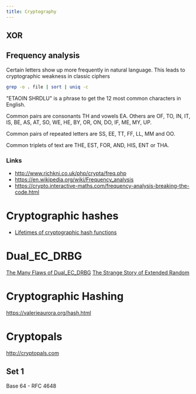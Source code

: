 ```yaml
---
title: Cryptography
---
```


## XOR

## Frequency analysis

Certain letters show up more frequently in natural language. This leads to cryptographic weakness in classic ciphers

```bash
grep -o . file | sort | uniq -c
```

"ETAOIN SHRDLU" is a phrase to get the 12 most common characters in English.

Common pairs are consonants TH and vowels EA. Others are OF, TO, IN, IT, IS, BE, AS, AT, SO, WE, HE, BY, OR, ON, DO, IF, ME, MY, UP.

Common pairs of repeated letters are SS, EE, TT, FF, LL, MM and OO.

Common triplets of text are THE, EST, FOR, AND, HIS, ENT or THA.

### Links

* http://www.richkni.co.uk/php/crypta/freq.php
* https://en.wikipedia.org/wiki/Frequency_analysis
* https://crypto.interactive-maths.com/frequency-analysis-breaking-the-code.html


# Cryptographic hashes

- [Lifetimes of cryptographic hash functions](http://valerieaurora.org/hash.html)


# Dual_EC_DRBG

[The Many Flaws of Dual_EC_DRBG](https://blog.cryptographyengineering.com/2013/09/18/the-many-flaws-of-dualecdrbg/)
[The Strange Story of Extended Random](https://blog.cryptographyengineering.com/2017/12/19/the-strange-story-of-extended-random/)



# Cryptographic Hashing
<https://valerieaurora.org/hash.html>



# Cryptopals

<http://cryptopals.com>

Set 1
-----

Base 64 - RFC 4648


